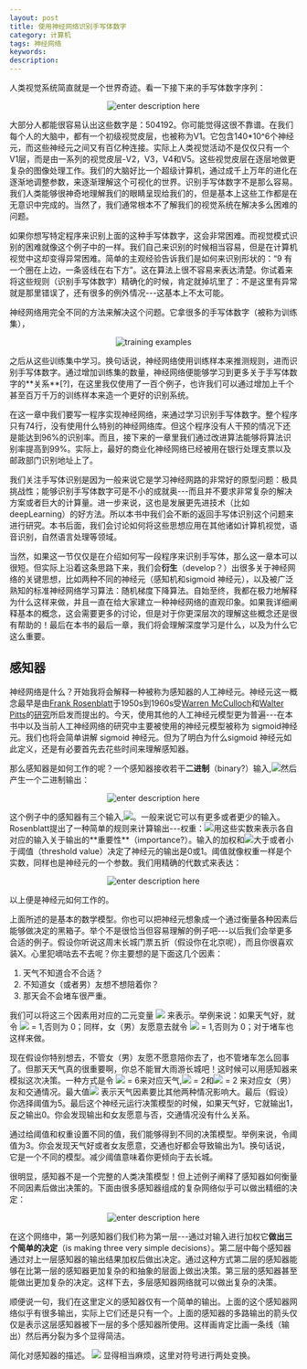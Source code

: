 ```yaml
---
layout: post
title: 使用神经网络识别手写体数字
category: 计算机
tags: 神经网络
keywords: 
description: 
---
```





人类视觉系统简直就是一个世界奇迹。看一下接下来的手写体数字序列：     
<center>

![enter description here][1]     
</center>
大部分人都能很容易认出这些数字是：504192。你可能觉得这很不靠谱。在我们每个人的大脑中，都有一个初级视觉皮层，也被称为V1。它包含140*10^6个神经元，而这些神经元之间又有百亿种连接。实际上人类视觉活动不是仅仅只有一个V1层，而是由一系列的视觉皮层-V2，V3，V4和V5。这些视觉皮层在逐层地做更复杂的图像处理工作。我们的大脑好比一个超级计算机，通过成千上万年的进化在逐渐地调整参数，来逐渐理解这个可视化的世界。识别手写体数字不是那么容易。我们人类能够很神奇地理解我们的眼睛呈现给我们的，但是基本上这些工作都是在无意识中完成的。当然了，我们通常根本不了解我们的视觉系统在解决多么困难的问题。    


如果你想写特定程序来识别上面的这种手写体数字，这会非常困难。而视觉模式识别的困难就像这个例子中的一样。我们自己来识别的时候相当容易，但是在计算机视觉中这却变得异常困难。简单的主观经验告诉我们是如何来识别形状的：“9 有一个圈在上边，一条竖线在右下方”。这在算法上很不容易来表达清楚。你试着来将这些规则（识别手写体数字）精确化的时候，肯定就掉坑里了：不是这里有异常就是那里错误了，还有很多的例外情况---这基本上不太可能。      

神经网络用完全不同的方法来解决这个问题。它拿很多的手写体数字（被称为训练集），     
<center>     

![training examples][2]     
</center>
之后从这些训练集中学习。换句话说，神经网络使用训练样本来推测规则，进而识别手写体数字。通过增加训练集的数量，神经网络便能够学习到更多关于手写体数字的**关系**[?]，在这里我仅使用了一百个例子，也许我们可以通过增加上千个甚至百万千万的训练样本来造一个更好的识别系统。     

在这一章中我们要写一程序实现神经网络，来通过学习识别手写体数字。整个程序只有74行，没有使用什么特别的神经网络库。但这个程序没有人干预的情况下还是能达到96%的识别率。而且，接下来的一章里我们通过改进算法能够将算法识别率提高到99%。实际上，最好的商业化神经网络已经被用在银行处理支票以及邮政部门识别地址上了。    

我们关注手写体识别是因为一般来说它是学习神经网路的非常好的原型问题：极具挑战性；能够识别手写体数字可是不小的成就奥---而且并不要求非常复杂的解决方案或者巨大的计算量。进一步来说，这也是发展更先进技术（比如deepLearning）的好方法。所以本书中我们会不断的返回手写体识别这个问题来进行研究。本书后面，我们会讨论如何将这些思想应用在其他诸如计算机视觉，语音识别，自然语言处理等领域。    

当然，如果这一节仅仅是在介绍如何写一段程序来识别手写体，那么这一章本可以很短。但实际上沿着这条思路下来，我们会**衍生**（develop？）出很多关于神经网络的关键思想，比如两种不同的神经元（感知机和sigmoid 神经元），以及被广泛熟知的标准神经网络学习算法：随机梯度下降算法。自始至终，我都在极力地解释为什么这样来做，并且一直在给大家建立一种神经网络的直观印象。如果我详细阐释基本的概念，这会需要更多的讨论，但是对于你更深层次的理解这些概念还是很有帮助的！最后在本书的最后一章，我们将会理解深度学习是什么，以及为什么它这么重要。    

## 感知器    
神经网络是什么？开始我将会解释一种被称为感知器的人工神经元。神经元这一概念最早是由[Frank Rosenblatt](https://en.wikipedia.org/wiki/Frank_Rosenblatt)于1950s到1960s受[Warren McCulloch](https://en.wikipedia.org/wiki/Warren_McCulloch)和[Walter Pitts](https://en.wikipedia.org/wiki/Walter_Pitts)的[研究](http://scholar.google.ca/scholar?cluster=4035975255085082870)所启发而提出的。今天，使用其他的人工神经元模型更为普遍---在本书中以及当前人工神经网络的研究中主要被使用的神经元模型被称为 sigmoid神经元。我们也将会简单讲解 sigmoid 神经元。但为了明白为什么sigmoid 神经元如此定义，还是有必要首先去花些时间来理解感知器。      

那么感知器是如何工作的呢？一个感知器接收若干**二进制**（binary?）输入,<img src="http://www.forkosh.com/mathtex.cgi? x_1, x_2, \ldots">然后产生一个二进制输出：
<center>    

![enter description here][3]
</center>
这个例子中的感知器有三个输入,<img src="http://www.forkosh.com/mathtex.cgi? x_1, x_2,x_3, \ldots">。一般来说它可以有更多或者更少的输入。Rosenblatt提出了一种简单的规则来计算输出---权重：<img src="http://www.forkosh.com/mathtex.cgi? w_1, w_2, \ldots">用这些实数来表示各自对应的输入关于输出的**重要性**（importance?）。输入的加权和<img src="http://www.forkosh.com/mathtex.cgi? \sum_j w_j x_j">大于或者小于阈值（threshold value）决定了神经元的输出是0或1。阈值就像权重一样是个实数，同样也是神经元的一个参数。我们用精确的代数式来表达：     

<center>    

![enter description here][4]

</center>
  
以上便是神经元如何工作的。      

上面所述的是基本的数学模型。你也可以把神经元想象成一个通过衡量各种因素后能够做决定的黑箱子。举个不是很恰当但容易理解的例子吧---以后我们会举更多合适的例子。假设你听说这周末长城门票五折（假设你在北京呢），而且你很喜欢装X。心里犯嘀咕去不去呢？你主要想的是下面这几个因素：     
1.  天气不知道合不合适？
2.  不知道女（或者男）友想不想陪着你？ 
3.  那天会不会堵车很严重。    

我们可以将这三个因素用对应的二元变量  <img src="http://www.forkosh.com/mathtex.cgi? x_1,x_2,x_3">  来表示。举例来说：如果天气好，就令 <img src="http://www.forkosh.com/mathtex.cgi? x_1"> = 1,否则为 0；同样，女（男）友愿意去就令 <img src="http://www.forkosh.com/mathtex.cgi? x_2"> = 1,否则为 0；对于堵车也这样来做。      

现在假设你特别想去，不管女（男）友愿不愿意陪你去了，也不管堵车怎么回事了。但那天天气真的很重要啊，你总不能冒大雨游长城吧！这时候可以用感知器来模拟这次决策。一种方式是令 <img src="http://www.forkosh.com/mathtex.cgi? w_1"> = 6来对应天气,<img src="http://www.forkosh.com/mathtex.cgi? w_2"> = 2和<img src="http://www.forkosh.com/mathtex.cgi? w_3"> = 2 来对应女（男）友和交通情况。最大值<img src="http://www.forkosh.com/mathtex.cgi? w_1"> 表示天气因素要比其他两种情况影响大。最后（假设）你选择阈值为5。最后这个神经元运行决策模型的时候，如果天气好，它就输出1，反之输出0。你会发现输出和女友愿意与否，交通情况没有什么关系。     

通过给阈值和权重设置不同的值，我们能够得到不同的决策模型。举例来说，令阈值为3。你会发现天气好或者女友愿意，交通也好都会导致输出为1。换句话说，它是一个不同的模型。减少阈值意味着你更倾向于去长城。     

很明显，感知器不是一个完整的人类决策模型！但上述例子阐释了感知器如何衡量不同因素后做出决策的。下面由很多感知器组成的复杂网络似乎可以做出精细的决定：      
<center>    

![enter description here][5]

</center>      

在这个网络中，第一列感知器们我们称为第一层---通过对输入进行加权它**做出三个简单的决定**（is making three very simple decisions）。第二层中每个感知器通过对上一层感知器的输出结果加权后做出决定。通过这种方式第二层的感知器能够在比第一层的感知器更加复杂的和抽象的层面上做出决策。第三层的感知器甚至能做出更加复杂的决定。这样下去，多层感知器网络就可以做出复杂的决策。      

顺便说一句，我们在这里定义的感知器仅有一个简单的输出。上面的这个感知器网络似乎有很多输出，实际上它们还是只有一个。上面的感知器的多路输出的箭头仅仅是表示这层感知器被下一层的多个感知器所使用。这样画肯定比画一条线（输出）然后再分裂为多个显得简洁。    

简化对感知器的描述。 <img src="http://www.forkosh.com/mathtex.cgi? \sum_j w_j x_j %3E \mbox{threshold}"> 显得相当麻烦，这里对符号进行两处变换。







  [1]:http://7xomz3.com1.z0.glb.clouddn.com/00.png
  [2]:http://7xomz3.com1.z0.glb.clouddn.com/01.png
  [3]:http://7xomz3.com1.z0.glb.clouddn.com/02.png
  [4]:http://7xomz3.com1.z0.glb.clouddn.com/03.jpg
  [5]:http://7xomz3.com1.z0.glb.clouddn.com/net.png
  
